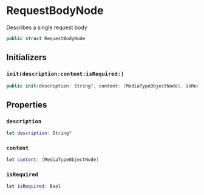 # RequestBodyNode

Describes a single request body

``` swift
public struct RequestBodyNode
```

## Initializers

### `init(description:content:isRequired:)`

``` swift
public init(description: String?, content: [MediaTypeObjectNode], isRequired: Bool)
```

## Properties

### `description`

``` swift
let description: String?
```

### `content`

``` swift
let content: [MediaTypeObjectNode]
```

### `isRequired`

``` swift
let isRequired: Bool
```
